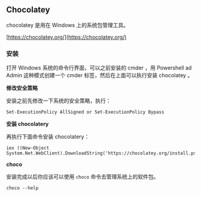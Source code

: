 ## Chocolatey

chocolatey 是用在 Windows 上的系统包管理工具。

[https://chocolatey.org/](https://chocolatey.org/)

### 安装

打开 Windows 系统的命令行界面，可以之前安装的 cmder ，用 Powershell ad Admin 这种模式创建一个 cmder 标签，然后在上面可以执行安装 chocolatey 。

**修改安全策略**

安装之前先修改一下系统的安全策略，执行：

```
Set-ExecutionPolicy AllSigned or Set-ExecutionPolicy Bypass
```

**安装 chocolatery**

再执行下面命令安装 chocolatery：

```
iex ((New-Object System.Net.WebClient).DownloadString('https://chocolatey.org/install.ps1'))
```

**choco**

安装完成以后你应该可以使用 `choco` 命令去管理系统上的软件包。

```
choco --help
```



